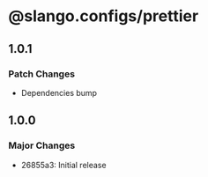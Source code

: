 # @slango.configs/prettier

## 1.0.1

### Patch Changes

- Dependencies bump

## 1.0.0

### Major Changes

- 26855a3: Initial release
